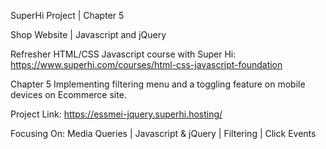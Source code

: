 SuperHi Project | Chapter 5 

Shop Website | Javascript and jQuery

Refresher HTML/CSS Javascript course with Super Hi: https://www.superhi.com/courses/html-css-javascript-foundation

Chapter 5 Implementing filtering menu and a toggling feature on mobile devices on Ecommerce site.

Project Link: https://essmei-jquery.superhi.hosting/

Focusing On: Media Queries | Javascript & jQuery | Filtering | Click Events
